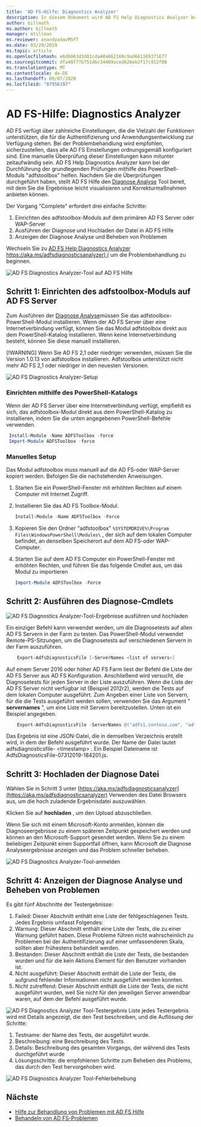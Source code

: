 ```yaml
---
title: 'AD FS-Hilfe: Diagnostics Analyzer'
description: In diesem Dokument wird AD FS Help Diagnostics Analyzer beschrieben und erläutert, wie die grundlegenden Prüfungen mithilfe AD FS Diagnose-PowerShell-Moduls durchgeführt werden können.
author: billmath
ms.author: billmath
manager: mtillman
ms.reviewer: anandyadavMSFT
ms.date: 03/29/2019
ms.topic: article
ms.openlocfilehash: e6d6063d3d01cda48a662160c9ad661169371677
ms.sourcegitcommit: dfa48f77b751dbc34409aced628eb2f17c912f08
ms.translationtype: MT
ms.contentlocale: de-DE
ms.lasthandoff: 08/07/2020
ms.locfileid: "87956197"
---
```

# <a name="ad-fs-help-diagnostics-analyzer"></a>AD FS-Hilfe: Diagnostics Analyzer

AD FS verfügt über zahlreiche Einstellungen, die die Vielzahl der Funktionen unterstützen, die für die Authentifizierung und Anwendungsentwicklung zur Verfügung stehen. Bei der Problembehandlung wird empfohlen, sicherzustellen, dass alle AD FS Einstellungen ordnungsgemäß konfiguriert sind. Eine manuelle Überprüfung dieser Einstellungen kann mitunter zeitaufwändig sein. AD FS Help Diagnostics Analyzer kann bei der Durchführung der grundlegenden Prüfungen mithilfe des PowerShell-Moduls "adfstoolbox" helfen. Nachdem Sie die Überprüfungen durchgeführt haben, stellt AD FS Hilfe den [Diagnose Analyse](https://aka.ms/adfsdiagnosticsanalyzer) Tool bereit, mit dem Sie die Ergebnisse leicht visualisieren und Korrekturmaßnahmen anbieten können.

Der Vorgang "Complete" erfordert drei einfache Schritte:

1. Einrichten des adfstoolbox-Moduls auf dem primären AD FS Server oder WAP-Server
2. Ausführen der Diagnose und Hochladen der Datei in AD FS Hilfe
3. Anzeigen der Diagnose Analyse und Beheben von Problemen

Wechseln Sie zu [AD FS Help Diagnostics Analyzer https://aka.ms/adfsdiagnosticsanalyzer) (](https://aka.ms/adfsdiagnosticsanalyzer) um die Problembehandlung zu beginnen.

![AD FS Diagnostics Analyzer-Tool auf AD FS Hilfe](media/ad-fs-diagonostics-analyzer/home.png)

## <a name="step-1-setup-the-adfstoolbox-module-on-ad-fs-server"></a>Schritt 1: Einrichten des adfstoolbox-Moduls auf AD FS Server

Zum Ausführen der [Diagnose Analyse](https://aka.ms/adfsdiagnosticsanalyzer)müssen Sie das adfstoolbox-PowerShell-Modul installieren. Wenn der AD FS Server über eine Internetverbindung verfügt, können Sie das Modul adfstoolbox direkt aus dem PowerShell-Katalog installieren. Wenn keine Internetverbindung besteht, können Sie diese manuell installieren.

[!WARNING]
Wenn Sie AD FS 2,1 oder niedriger verwenden, müssen Sie die Version 1.0.13 von adfstoolbox installieren. Adfstoolbox unterstützt nicht mehr AD FS 2,1 oder niedriger in den neuesten Versionen.

![AD FS Diagnostics Analyzer-Setup](media/ad-fs-diagonostics-analyzer/step1_v2.png)

### <a name="setup-using-powershell-gallery"></a>Einrichten mithilfe des PowerShell-Katalogs

Wenn der AD FS Server über eine Internetverbindung verfügt, empfiehlt es sich, das adfstoolbox-Modul direkt aus dem PowerShell-Katalog zu installieren, indem Sie die unten angegebenen PowerShell-Befehle verwenden.

   ```powershell
    Install-Module -Name ADFSToolbox -force
    Import-Module ADFSToolbox -force
   ```

### <a name="setup-manually"></a>Manuelles Setup

Das Modul adfstoolbox muss manuell auf die AD FS-oder WAP-Server kopiert werden. Befolgen Sie die nachstehenden Anweisungen.

1. Starten Sie ein PowerShell-Fenster mit erhöhten Rechten auf einem Computer mit Internet Zugriff.
2. Installieren Sie das AD FS Toolbox-Modul.

    ```powershell
    Install-Module -Name ADFSToolbox -Force
    ```
3. Kopieren Sie den Ordner "adfstoolbox" `%SYSTEMDRIVE%\Program Files\WindowsPowerShell\Modules\` , der sich auf dem lokalen Computer befindet, an denselben Speicherort auf dem AD FS-oder WAP-Computer.

4. Starten Sie auf dem AD FS Computer ein PowerShell-Fenster mit erhöhten Rechten, und führen Sie das folgende Cmdlet aus, um das Modul zu importieren

    ```powershell
    Import-Module ADFSToolbox -Force
    ```

## <a name="step-2-execute-the-diagnostics-cmdlet"></a>Schritt 2: Ausführen des Diagnose-Cmdlets

![AD FS Diagnostics Analyzer-Tool-Ergebnisse ausführen und hochladen](media/ad-fs-diagonostics-analyzer/step2_v2.png)

Ein einziger Befehl kann verwendet werden, um die Diagnosetests auf allen AD FS Servern in der Farm zu testen. Das PowerShell-Modul verwendet Remote-PS-Sitzungen, um die Diagnosetests auf verschiedenen Servern in der Farm auszuführen.

```powershell
    Export-AdfsDiagnosticsFile [-ServerNames <list of servers>]
```

Auf einem Server 2016 oder höher AD FS Farm liest der Befehl die Liste der AD FS Server aus AD FS Konfiguration. Anschließend wird versucht, die Diagnosetests für jeden Server in der Liste auszuführen. Wenn die Liste der AD FS Server nicht verfügbar ist (Beispiel 2012r2), werden die Tests auf dem lokalen Computer ausgeführt. Zum Angeben einer Liste von Servern, für die die Tests ausgeführt werden sollen, verwenden Sie das Argument " **servernames** ", um eine Liste mit Servern bereitzustellen. Unten ist ein Beispiel angegeben.

```powershell
    Export-AdfsDiagnosticsFile -ServerNames @("adfs1.contoso.com", "adfs2.contoso.com")
```

Das Ergebnis ist eine JSON-Datei, die in demselben Verzeichnis erstellt wird, in dem der Befehl ausgeführt wurde. Der Name der Datei lautet adfsdiagnosticsfile- \<timestamp\> . Ein Beispiel Dateiname ist AdfsDiagnosticsFile-07312019-184201.js.

## <a name="step-3-upload-the-diagnostics-file"></a>Schritt 3: Hochladen der Diagnose Datei

Wählen Sie in Schritt 3 unter [https://aka.ms/adfsdiagnosticsanalyzer](https://aka.ms/adfsdiagnosticsanalyzer) Verwenden des Datei Browsers aus, um die hoch zuladende Ergebnisdatei auszuwählen.

Klicken Sie auf **hochladen** , um den Upload abzuschließen.

Wenn Sie sich mit einem Microsoft-Konto anmelden, können die Diagnoseergebnisse zu einem späteren Zeitpunkt gespeichert werden und können an den Microsoft-Support gesendet werden. Wenn Sie zu einem beliebigen Zeitpunkt einen Supportfall öffnen, kann Microsoft die Diagnose Analyseergebnisse anzeigen und das Problem schneller beheben.

![AD FS Diagnostics Analyzer-Tool-anmelden](media/ad-fs-diagonostics-analyzer/sign_in_step.png)

## <a name="step-4-view-diagnostics-analysis-and-resolve-any-issues"></a>Schritt 4: Anzeigen der Diagnose Analyse und Beheben von Problemen

Es gibt fünf Abschnitte der Testergebnisse:

1. Failed: Dieser Abschnitt enthält eine Liste der fehlgeschlagenen Tests. Jedes Ergebnis umfasst Folgendes:
2. Warnung: Dieser Abschnitt enthält eine Liste der Tests, die zu einer Warnung geführt haben. Diese Probleme führen nicht wahrscheinlich zu Problemen bei der Authentifizierung auf einer umfassenderen Skala, sollten aber frühestens behandelt werden.
3. Bestanden: Dieser Abschnitt enthält die Liste der Tests, die bestanden wurden und für die kein Aktions Element für den Benutzer vorhanden ist.
4. Nicht ausgeführt: Dieser Abschnitt enthält die Liste der Tests, die aufgrund fehlender Informationen nicht ausgeführt werden konnten.
5. Nicht zutreffend: Dieser Abschnitt enthält die Liste der Tests, die nicht ausgeführt wurden, weil Sie nicht für den jeweiligen Server anwendbar waren, auf dem der Befehl ausgeführt wurde.

![AD FS Diagnostics Analyzer Tool-Testergebnis Liste ](media/ad-fs-diagonostics-analyzer/step3a_v3.png) jedes Testergebnis wird mit Details angezeigt, die den Test beschreiben, und die Auflösung der Schritte:

1. Testname: der Name des Tests, der ausgeführt wurde.
2. Beschreibung: eine Beschreibung des Tests.
3. Details: Beschreibung des gesamten Vorgangs, der während des Tests durchgeführt wurde
4. Lösungsschritte: die empfohlenen Schritte zum Beheben des Problems, das durch den Test hervorgehoben wird.

![AD FS Diagnostics Analyzer Tool-Fehlerbehebung](media/ad-fs-diagonostics-analyzer/step3b_v3.png)

## <a name="next"></a>Nächste

- [Hilfe zur Behandlung von Problemen mit AD FS Hilfe](https://aka.ms/adfshelp/troubleshooting )
- [Behandeln von AD FS-Problemen](ad-fs-tshoot-overview.md)

